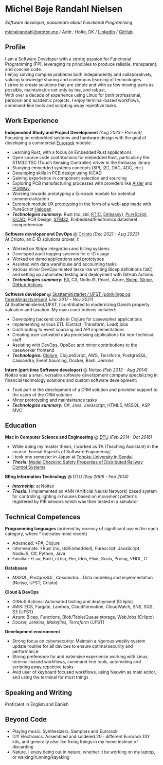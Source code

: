 # Michel Bøje Randahl Nielsen

_Software developer, passionate about Functional Programming_

michelrandahl@proton.me / Addr.: Holte, DK / [LinkedIn](https://linkedin.com/in/michel-randahl) / [GitHub](https://github.com/michelrandahl)

## Profile
I am a Software Developer with a strong passion for Functional Programming (FP), leveraging its principles to produce reliable, transparent, and concise code.  
I enjoy solving complex problems both independently and collaboratively, valuing knowledge sharing and continuous learning of technologies.  
I strive to create solutions that are simple and with as few moving parts as possible, maintainable not only by me, and robust.  
With over a decade of experience using Linux for both professional, personal and academic projects, I enjoy terminal-based workflows, command-line tools and scripting away repetitive tasks.  

## Work Experience
**Independent Study and Project Development** _(Aug 2023 - Present)_<br>
Focusing on embedded systems and hardware design with the goal of developing a commercial [Eurorack](https://en.wikipedia.org/wiki/Eurorack) module:
- Learning Rust, with a focus on Embedded Rust applications
- Open source code contributions for embedded Rust, particularly the STM32 TSC (Touch Sensing Controller) driver in the Embassy library
- Studying embedded systems concepts (SPI, I2C, DAC, ADC, etc.)
- Developing skills in PCB design using KiCAD
- Gaining experience in component selection and sourcing
- Exploring PCB manufacturing processes with providers like [Aisler](https://aisler.net/) and [PCBWay](https://www.pcbway.com/)
- Working towards prototyping a Eurorack module for potential commercialization
- Eurorack module UX prototyping in the form of a web-app made with PureScript [Halogen](https://purescript-halogen.github.io/purescript-halogen/)
- **_Technologies summary:_** Rust (no_std, [RTIC](https://github.com/rtic-rs/rtic), [Embassy](https://embassy.dev/)), [PureScript](https://www.purescript.org/), [KiCAD](https://www.kicad.org/), PCB Design, [STM32](https://www.st.com/en/microcontrollers-microprocessors/stm32-32-bit-arm-cortex-mcus.html), Embedded/Electronics datasheet comprehension

**Software developer and DevOps** @ [Criipto](https://criipto.com) _(Dec 2021 - Aug 2023)_<br>
At Criipto, an E-ID solutions broker, I:
- Worked on Stripe integration and billing systems
- Developed audit logging systems for e-ID usage
- Worked on demo applications and prototypes
- Assisted with data warehouse and accounting tasks
- Various minor DevOps related tasks like writing Bicep definitions (IaC) and setting up automated testing and deployment with GitHub Actions
- **_Technologies summary:_** [F#](https://dotnet.microsoft.com/en-us/languages/fsharp), C#, NodeJS, React, Azure, [Bicep](https://learn.microsoft.com/en-us/azure/azure-resource-manager/bicep/overview?tabs=bicep), [Stripe](https://stripe.com/en-dk), [GitHub Actions](https://docs.github.com/en/actions)

**Software developer** @ [Skatteministeriet / UFST (udviklings og forenklingsstyrelsen)](https://www.ufst.dk/) _(Jan 2017 - Nov 2021)_<br>
At Skatteministeriet/UFST, I contributed to modernizing Danish property valuation and taxation. My main contributions included:
- Developing backend code in Clojure for caseworker applications
- Implementing various ETL (Extract, Transform, Load) jobs
- Contributing to event sourcing and API implementations
- Creating user-activated data processing applications for non-technical staff
- Assisting with DevOps, OpsSec and minor contributions to the caseworker frontend
- **_Technologies:_** [Clojure](https://clojure.org/), ClojureScript, AWS, Terraform, PostgreSQL, Cassandra, Event Sourcing, Docker, Bash, Jenkins

**Intern (part time Software developer)** @ Noitso _(Feb 2013 - Aug 2014)_<br>
Noitso was a small, versatile software development company specializing in financial technology solutions and custom software development:
- Took part in the development of a CRM solution and provided support to the users of the CRM solution
- Minor prototyping and maintainance tasks
- **_Technologies summary:_** C#, Java, Javascript, HTML5, MSSQL, ASP MVC

## Education

**Msc in Computer Science and Engineering** @ [DTU](https://www.dtu.dk/english/education/msc/programmes/computer_science_and_engineering) _(Feb 2014- Oct 2016)_
- While doing my master thesis, I worked as TA (Teaching Assistant) in the course 'Formal Aspects of Software Engineering'.
- I took one semester in Japan at [Tohoku University in Sendai](https://www.eng.tohoku.ac.jp/english/)
- **_Thesis:_** [Model Checking Safety Properties of Distributed Railway Control Systems](http://www2.imm.dtu.dk/pubdb/edoc/imm6955.pdf)

**BEng Information Technology** @ DTU _(Sep 2009 - Feb 2014)_
- **_Internship:_** at Noitso
- **_Thesis:_** I implemented an ANN (Artificial Neural Network) based system for controlling lighting in houses based on movement patterns registered by PIR sensors which was then tested in a simulator

## Technical Competences
**Programming languages** (ordered by recency of significant use within each category, where * indicates most recent)
- Advanced: *F#, Clojure
- Intermediate: *Rust (no_std/Embedded), Purescript, JavaScript, NodeJS, C#, Python, Java
- Familiar: *Lua, Bash, uLisp, Elm, Idris, Elixir, Scala, Prolog, VHDL, C

**Databases**
- *MSSQL, PostgreSQL, Cassandra.* : Data modeling and implementation (Noitso, UFST, Criipto)

**Cloud & DevOps**
- *GitHub Actions:* Automated testing and deployment (Criipto)
- *AWS:* ECS, Fargate, Lambda, CloudFormation, CloudWatch, SNS, SQS, S3 (UFST)
- *Azure:* Bicep, Functions, Blob/Table/Queue storage, WebJobs (Criipto)
- *Docker, Jenkins, Makefiles, Terraform* (UFST)

**Development environment**
- Strong focus on cybersecurity: Maintain a rigorous weekly system update routine for all devices to ensure optimal security and performance
- Strong preference for and extensive experience working with Linux, terminal-based workflows, command-line tools, automating and scripting away repetitive tasks
- Avid user of keyboard focused workflows, using Neovim as main editor, and using the terminal for most things

## Speaking and Writing
Proficient in English and Danish

## Beyond Code
- Playing music. Synthesizers, Samplers and Eurorack
- DIY Electronics. Assembled and soldered 20+ different Eurorack DIY kits, and generally also like fixing things in my home instead of discarding
- Nature. I enjoy being out in nature, whether it be working on my laptop, or walking/running/kayaking
